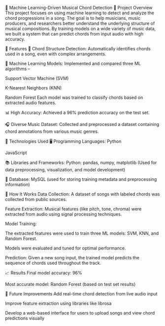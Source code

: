 🎵 Machine Learning-Driven Musical Chord Detection
📌 Project Overview
This project focuses on using machine learning to detect and analyze the chord progressions in a song. The goal is to help musicians, music producers, and researchers better understand the underlying structure of musical compositions. By training models on a wide variety of music data, we built a system that can predict chords from input audio with high accuracy.

🚀 Features
🎼 Chord Structure Detection: Automatically identifies chords used in a song, even with complex arrangements.

🤖 Machine Learning Models: Implemented and compared three ML algorithms –

Support Vector Machine (SVM)

K-Nearest Neighbors (KNN)

Random Forest
Each model was trained to classify chords based on extracted audio features.

📊 High Accuracy: Achieved a 96% prediction accuracy on the test set.

🎧 Diverse Music Dataset: Collected and preprocessed a dataset containing chord annotations from various music genres.

🧠 Technologies Used
🖥️ Programming Languages:
Python

JavaScript

📚 Libraries and Frameworks:
Python: pandas, numpy, matplotlib
(Used for data preprocessing, visualization, and model development)

💾 Database:
MySQL (used for storing training metadata and preprocessing information)

🧪 How It Works
Data Collection: A dataset of songs with labeled chords was collected from public sources.

Feature Extraction: Musical features (like pitch, tone, chroma) were extracted from audio using signal processing techniques.

Model Training:

The extracted features were used to train three ML models: SVM, KNN, and Random Forest.

Models were evaluated and tuned for optimal performance.

Prediction: Given a new song input, the trained model predicts the sequence of chords used throughout the track.

📈 Results
Final model accuracy: 96%

Most accurate model: Random Forest (based on test set results)

🎯 Future Improvements
Add real-time chord detection from live audio input

Improve feature extraction using libraries like librosa

Develop a web-based interface for users to upload songs and view chord predictions visually

